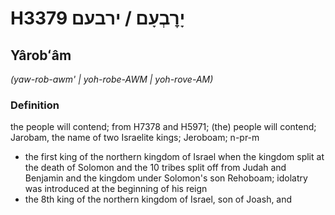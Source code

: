 # H3379 יָרׇבְעָם / ירבעם

## Yârobʻâm

_(yaw-rob-awm' | yoh-robe-AWM | yoh-rove-AM)_

### Definition

the people will contend; from H7378 and H5971; (the) people will contend; Jarobam, the name of two Israelite kings; Jeroboam; n-pr-m

- the first king of the northern kingdom of Israel when the kingdom split at the death of Solomon and the 10 tribes split off from Judah and Benjamin and the kingdom under Solomon's son Rehoboam; idolatry was introduced at the beginning of his reign
- the 8th king of the northern kingdom of Israel, son of Joash, and
